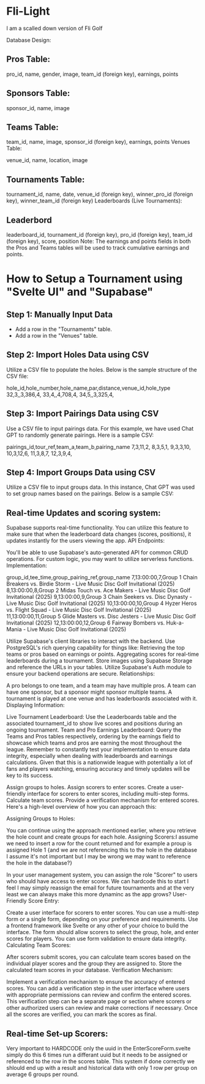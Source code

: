 # Fli-Light

I am a scalled down version of Fli Golf

Database Design:

## Pros Table:

pro_id, name, gender, image, team_id (foreign key), earnings, points

## Sponsors Table:

sponsor_id, name, image

## Teams Table:

team_id, name, image, sponsor_id (foreign key), earnings, points
Venues Table:

venue_id, name, location, image

## Tournaments Table:

tournament_id, name, date, venue_id (foreign key), winner_pro_id (foreign key), winner_team_id (foreign key)
Leaderboards (Live Tournaments):

## Leaderbord

leaderboard_id, tournament_id (foreign key), pro_id (foreign key), team_id (foreign key), score, position
Note: The earnings and points fields in both the Pros and Teams tables will be used to track cumulative earnings and points.

# How to Setup a Tournament using "Svelte UI" and "Supabase"

## Step 1: Manually Input Data

- Add a row in the "Tournaments" table.
- Add a row in the "Venues" table.

## Step 2: Import Holes Data using CSV

Utilize a CSV file to populate the holes. Below is the sample structure of the CSV file:

hole_id,hole_number,hole_name,par,distance,venue_id,hole_type
32,3,,3,386,4,
33,4,,4,708,4,
34,5,,3,325,4,

## Step 3: Import Pairings Data using CSV

Use a CSV file to input pairings data. For this example, we have used Chat GPT to randomly generate pairings. Here is a sample CSV:

pairings_id,tour_ref,team_a,team_b,pairing_name
7,3,11,2,
8,3,5,1,
9,3,3,10,
10,3,12,6,
11,3,8,7,
12,3,9,4,

## Step 4: Import Groups Data using CSV

Utilize a CSV file to input groups data. In this instance, Chat GPT was used to set group names based on the pairings. Below is a sample CSV:

## Real-time Updates and scoring system:

Supabase supports real-time functionality. You can utilize this feature to make sure that when the leaderboard data changes (scores, positions), it updates instantly for the users viewing the app.
API Endpoints:

You'll be able to use Supabase's auto-generated API for common CRUD operations. For custom logic, you may want to utilize serverless functions.
Implementation:

group_id,tee_time,group_pairing_ref,group_name
7,13:00:00,7,Group 1 Chain Breakers vs. Birdie Storm - Live Music Disc Golf Invitational (2025)
8,13:00:00,8,Group 2 Midas Touch vs. Ace Makers - Live Music Disc Golf Invitational (2025)
9,13:00:00,9,Group 3 Chain Seekers vs. Disc Dynasty - Live Music Disc Golf Invitational (2025)
10,13:00:00,10,Group 4 Hyzer Heros vs. Flight Squad - Live Music Disc Golf Invitational (2025)
11,13:00:00,11,Group 5 Glide Masters vs. Disc Jesters - Live Music Disc Golf Invitational (2025)
12,13:00:00,12,Group 6 Fairway Bombers vs. Huk-a-Mania - Live Music Disc Golf Invitational (2025)

Utilize Supabase's client libraries to interact with the backend.
Use PostgreSQL's rich querying capability for things like:
Retrieving the top teams or pros based on earnings or points.
Aggregating scores for real-time leaderboards during a tournament.
Store images using Supabase Storage and reference the URLs in your tables.
Utilize Supabase's Auth module to ensure your backend operations are secure.
Relationships:

A pro belongs to one team, and a team may have multiple pros.
A team can have one sponsor, but a sponsor might sponsor multiple teams.
A tournament is played at one venue and has leaderboards associated with it.
Displaying Information:

Live Tournament Leaderboard: Use the Leaderboards table and the associated tournament_id to show live scores and positions during an ongoing tournament.
Team and Pro Earnings Leaderboard: Query the Teams and Pros tables respectively, ordering by the earnings field to showcase which teams and pros are earning the most throughout the league.
Remember to constantly test your implementation to ensure data integrity, especially when dealing with leaderboards and earnings calculations. Given that this is a nationwide league with potentially a lot of fans and players watching, ensuring accuracy and timely updates will be key to its success.

Assign groups to holes.
Assign scorers to enter scores.
Create a user-friendly interface for scorers to enter scores, including multi-step forms.
Calculate team scores.
Provide a verification mechanism for entered scores.
Here's a high-level overview of how you can approach this:

Assigning Groups to Holes:

You can continue using the approach mentioned earlier, where you retrieve the hole count and create groups for each hole.
Assigning Scorers:I assume we need to insert a row for the count returned and for example a proup is assigned Hole 1 {and we are not referencing this to the hole in the database I assume it's not important but I may be wrong we may want to reference the hole in the database?}

In your user management system, you can assign the role "Scorer" to users who should have access to enter scores.
We can hardcode this to start I feel I may simply reassign the email for future tournaments and at the very least we can always make this more dynaminc as the app grows?
User-Friendly Score Entry:

Create a user interface for scorers to enter scores. You can use a multi-step form or a single form, depending on your preference and requirements.
Use a frontend framework like Svelte or any other of your choice to build the interface.
The form should allow scorers to select the group, hole, and enter scores for players. You can use form validation to ensure data integrity.
Calculating Team Scores:

After scorers submit scores, you can calculate team scores based on the individual player scores and the group they are assigned to.
Store the calculated team scores in your database.
Verification Mechanism:

Implement a verification mechanism to ensure the accuracy of entered scores.
You can add a verification step in the user interface where users with appropriate permissions can review and confirm the entered scores.
This verification step can be a separate page or section where scorers or other authorized users can review and make corrections if necessary.
Once all the scores are verified, you can mark the scores as final.

## Real-time Set-up Scorers:

Very important to HARDCODE only the uuid in the EnterScoreForm.svelte simply do this 6 times run a differant uuid but it needs to be
assigned or referenced to the row in the scores table. This system if done correctly we shlould end up with a result and historical data with only 1 row per group on average 6 groups per round.
